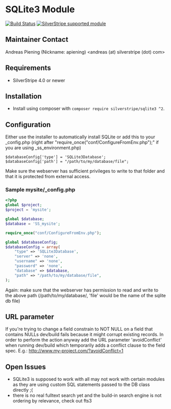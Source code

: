 # SQLite3 Module

[![Build Status](https://travis-ci.org/silverstripe/silverstripe-sqlite3.png?branch=master)](https://travis-ci.org/silverstripe/silverstripe-sqlite3)
[![SilverStripe supported module](https://img.shields.io/badge/silverstripe-supported-0071C4.svg)](https://www.silverstripe.org/software/addons/silverstripe-commercially-supported-module-list/)

## Maintainer Contact

Andreas Piening (Nickname: apiening)
<andreas (at) silverstripe (dot) com>

## Requirements

 * SilverStripe 4.0 or newer

## Installation

 * Install using composer with `composer require silverstripe/sqlite3 ^2`.

## Configuration

Either use the installer to automatically install SQLite or add this to your _config.php (right after
"require_once("conf/ConfigureFromEnv.php");" if you are using _ss_environment.php)

	$databaseConfig['type'] = 'SQLite3Database';
	$databaseConfig['path'] = "/path/to/my/database/file";

Make sure the webserver has sufficient privileges to write to that folder and that it is protected from
external access.


### Sample mysite/_config.php

```php
<?php
global $project;
$project = 'mysite';

global $database;
$database = 'SS_mysite';

require_once("conf/ConfigureFromEnv.php");

global $databaseConfig;
$databaseConfig = array(
	"type" => 'SQLite3Database',
	"server" => 'none',
	"username" => 'none',
	"password" => 'none',
	"database" => $database,
	"path" => "/path/to/my/database/file",
);
```

Again: make sure that the webserver has permission to read and write to the above path (/path/to/my/database/,
'file' would be the name of the sqlite db file)

## URL parameter

If you're trying to change a field constrain to NOT NULL on a field that contains NULLs dev/build fails because
it might corrupt existing records. In order to perform the action anyway add the URL parameter 'avoidConflict' when
running dev/build which temporarily adds a conflict clause to the field spec.
E.g.: http://www.my-project.com/?avoidConflict=1

## Open Issues

- SQLite3 is supposed to work with all may not work with certain modules as they are using custom SQL statements
  passed to the DB class directly ;(
- there is no real fulltext search yet and the build-in search engine is not ordering by relevance, check out fts3
